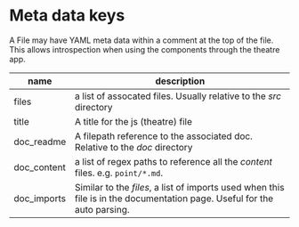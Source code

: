 # Meta data keys

A File may have YAML meta data within a comment at the top of the file. This allows introspection when using the components through the theatre app.

| name | description |
| --- | --- |
| files | a list of assocated files. Usually relative to the _src_ directory  |
| title | A title for the js (theatre) file |
| doc_readme | A filepath reference to the associated doc. Relative to the _doc_ directory  |
| doc_content | a list of regex paths to reference all the _content_ files. e.g. `point/*.md`. |
| doc_imports | Similar to the _files_, a list of imports used when this file is in the documentation page. Useful for the auto parsing. |